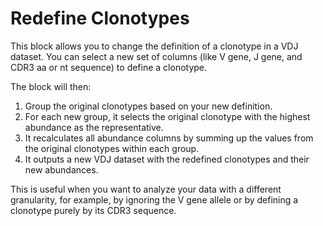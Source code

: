 # Redefine Clonotypes

This block allows you to change the definition of a clonotype in a VDJ dataset. You can select a new set of columns (like V gene, J gene, and CDR3 aa or nt sequence) to define a clonotype.

The block will then:

1. Group the original clonotypes based on your new definition.
2. For each new group, it selects the original clonotype with the highest abundance as the representative.
3. It recalculates all abundance columns by summing up the values from the original clonotypes within each group.
4. It outputs a new VDJ dataset with the redefined clonotypes and their new abundances.

This is useful when you want to analyze your data with a different granularity, for example, by ignoring the V gene allele or by defining a clonotype purely by its CDR3 sequence.
